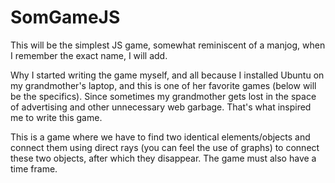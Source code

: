 # SomGameJS
This will be the simplest JS game, somewhat reminiscent of a manjog, when I remember the exact name, I will add.

Why I started writing the game myself, and all because I installed Ubuntu on my grandmother's laptop, and this is one of her favorite games (below will be the specifics). Since sometimes my grandmother gets lost in the space of advertising and other unnecessary web garbage. That's what inspired me to write this game.

This is a game where we have to find two identical elements/objects and connect them using direct rays (you can feel the use of graphs) to connect these two objects, after which they disappear. The game must also have a time frame.
